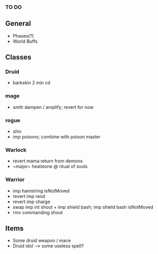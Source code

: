 ### TO DO

## General

- Phases(?)
- World Buffs

## Classes

### Druid
- barkskin 2 min cd

### mage
- smth dampen / amplify; revert for now

### rogue
- shiv
- imp poisons; combine with poison master

### Warlock
- revert mama return from demons
- ~major~ healstone @ ritual of souls

### Warrior
- imp hamstring isNotMoved
- revert imp rend
- revert imp charge
- swap imp int shout + imp shield bash; imp shield bash isNotMoved
- rmv commanding shout

## Items

- Some druid weapon / mace
- Druid idol --> some useless spell?
